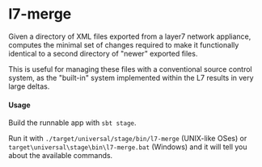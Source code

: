 l7-merge
============================

Given a directory of XML files exported from a layer7 network appliance,
computes the minimal set of changes required to make it functionally 
identical to a second directory of "newer" exported files.

This is useful for managing these files with a conventional source control system, as
the "built-in" system implemented within the L7 results in very large deltas.

#### Usage

Build the runnable app with `sbt stage`.

Run it with `./target/universal/stage/bin/l7-merge` (UNIX-like OSes) or
`target\universal\stage\bin\l7-merge.bat` (Windows)
and it will tell you about the available commands.


